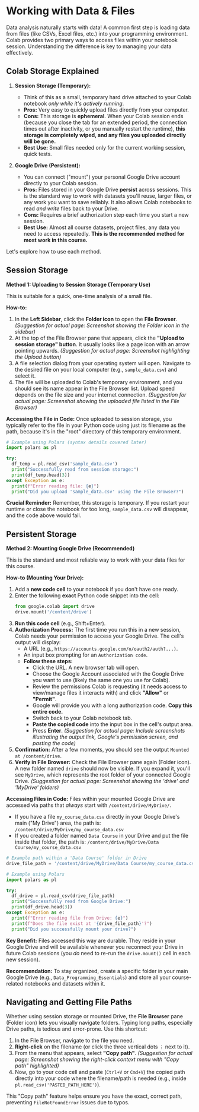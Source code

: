 
# **Working with Data & Files**

Data analysis naturally starts with data! A common first step is loading data from files (like CSVs, Excel files, etc.) into your programming environment. Colab provides two primary ways to access files within your notebook session. Understanding the difference is key to managing your data effectively.

## **Colab Storage Explained**

1.  **Session Storage (Temporary):**
    * Think of this as a small, temporary hard drive attached to your Colab notebook *only while it's actively running*.
    * **Pros:** Very easy to quickly upload files directly from your computer.
    * **Cons:** This storage is **ephemeral**. When your Colab session ends (because you close the tab for an extended period, the connection times out after inactivity, or you manually restart the runtime), **this storage is completely wiped, and any files you uploaded directly will be gone.**
    * **Best Use:** Small files needed only for the current working session, quick tests.

2.  **Google Drive (Persistent):**
    * You can connect ("mount") your personal Google Drive account directly to your Colab session.
    * **Pros:** Files stored in your Google Drive **persist** across sessions. This is the standard way to work with datasets you'll reuse, larger files, or any work you want to save reliably. It also allows Colab notebooks to read *and write* files back to your Drive.
    * **Cons:** Requires a brief authorization step each time you start a new session.
    * **Best Use:** Almost all course datasets, project files, any data you need to access repeatedly. **This is the recommended method for most work in this course.**

Let's explore how to use each method.

## **Session Storage**

**Method 1: Uploading to Session Storage (Temporary Use)**

This is suitable for a quick, one-time analysis of a small file.

**How-to:**

1.  In the **Left Sidebar**, click the **Folder icon** to open the **File Browser**.
    *(Suggestion for actual page: Screenshot showing the Folder icon in the sidebar)*
2.  At the top of the File Browser pane that appears, click the **"Upload to session storage" button**. It usually looks like a page icon with an arrow pointing upwards.
    *(Suggestion for actual page: Screenshot highlighting the Upload button)*
3.  A file selection dialog from your operating system will open. Navigate to the desired file on your local computer (e.g., `sample_data.csv`) and select it.
4.  The file will be uploaded to Colab's temporary environment, and you should see its name appear in the File Browser list. Upload speed depends on the file size and your internet connection.
    *(Suggestion for actual page: Screenshot showing the uploaded file listed in the File Browser)*

**Accessing the File in Code:**
Once uploaded to session storage, you typically refer to the file in your Python code using just its filename as the path, because it's in the "root" directory of this temporary environment.

```python
# Example using Polars (syntax details covered later)
import polars as pl

try:
  df_temp = pl.read_csv('sample_data.csv')
  print("Successfully read from session storage:")
  print(df_temp.head(3))
except Exception as e:
  print(f"Error reading file: {e}")
  print("Did you upload 'sample_data.csv' using the File Browser?")
```

**Crucial Reminder:** Remember, this storage is temporary. If you restart your runtime or close the notebook for too long, `sample_data.csv` will disappear, and the code above would fail.

## **Persistent Storage**
**Method 2: Mounting Google Drive (Recommended)**

This is the standard and most reliable way to work with your data files for this course.

**How-to (Mounting Your Drive):**

1.  Add a **new code cell** to your notebook if you don't have one ready.
2.  Enter the following **exact** Python code snippet into the cell:
    ```python
    from google.colab import drive
    drive.mount('/content/drive')
    ```
3.  **Run this code cell** (e.g., Shift+Enter).
4.  **Authorization Process:** The first time you run this in a new session, Colab needs your permission to access your Google Drive. The cell's output will display:
    * A URL (e.g., `https://accounts.google.com/o/oauth2/auth?...)`.
    * An input box prompting for an `Authorization code`.
    * **Follow these steps:**
        * Click the URL. A new browser tab will open.
        * Choose the Google Account associated with the Google Drive you want to use (likely the same one you use for Colab).
        * Review the permissions Colab is requesting (it needs access to view/manage files it interacts with) and click **"Allow"** or **"Permit"**.
        * Google will provide you with a long authorization code. **Copy this entire code.**
        * Switch back to your Colab notebook tab.
        * **Paste the copied code** into the input box in the cell's output area.
        * Press **Enter**.
    *(Suggestion for actual page: Include screenshots illustrating the output link, Google's permission screen, and pasting the code)*
5.  **Confirmation:** After a few moments, you should see the output `Mounted at /content/drive`.
6.  **Verify in File Browser:** Check the File Browser pane again (Folder icon). A new folder named `drive` should now be visible. If you expand it, you'll see `MyDrive`, which represents the root folder of your connected Google Drive.
    *(Suggestion for actual page: Screenshot showing the 'drive' and 'MyDrive' folders)*

**Accessing Files in Code:**
Files within your mounted Google Drive are accessed via paths that *always* start with `/content/drive/MyDrive/`.

* If you have a file `my_course_data.csv` directly in your Google Drive's main ("My Drive") area, the path is:
    `/content/drive/MyDrive/my_course_data.csv`
* If you created a folder named `Data Course` in your Drive and put the file inside that folder, the path is:
    `/content/drive/MyDrive/Data Course/my_course_data.csv`

```python
# Example path within a 'Data Course' folder in Drive
drive_file_path = '/content/drive/MyDrive/Data Course/my_course_data.csv'

# Example using Polars
import polars as pl

try:
  df_drive = pl.read_csv(drive_file_path)
  print("Successfully read from Google Drive:")
  print(df_drive.head(3))
except Exception as e:
  print(f"Error reading file from Drive: {e}")
  print(f"Does the file exist at '{drive_file_path}'?")
  print("Did you successfully mount your drive?")
```

**Key Benefit:** Files accessed this way are durable. They reside in your Google Drive and will be available whenever you reconnect your Drive in future Colab sessions (you *do* need to re-run the `drive.mount()` cell in each new session).

**Recommendation:** To stay organized, create a specific folder in your main Google Drive (e.g., `Data_Programming_Essentials`) and store all your course-related notebooks and datasets within it.

## **Navigating and Getting File Paths**

Whether using session storage or mounted Drive, the **File Browser** pane (Folder icon) lets you visually navigate folders. Typing long paths, especially Drive paths, is tedious and error-prone. Use this shortcut:

1.  In the File Browser, navigate to the file you need.
2.  **Right-click** on the filename (or click the three vertical dots `⋮` next to it).
3.  From the menu that appears, select **"Copy path"**.
    *(Suggestion for actual page: Screenshot showing the right-click context menu with "Copy path" highlighted)*
4.  Now, go to your code cell and paste (`Ctrl+V` or `Cmd+V`) the copied path directly into your code where the filename/path is needed (e.g., inside `pl.read_csv('PASTED_PATH_HERE')`).

This "Copy path" feature helps ensure you have the exact, correct path, preventing `FileNotFoundError` issues due to typos.
